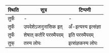 | स्थिति | सूत्र | टिप्पणी |
| ----- | ------- | ------ |
| तुफँ | - | - |
| तुफँ | उपदेशेऽजनुनासिक इत् | अँ-इत्यस्य इत्संज्ञा |
| तुफँ | शेषात् कर्तरि परस्मैपदम् | इति परस्मैपदम् |
| तुफ् | तस्य लोपः | इत्संज्ञकस्य लोपः |
